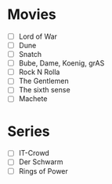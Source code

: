 # Movies

- [ ] Lord of War
- [ ] Dune
- [ ] Snatch
- [ ] Bube, Dame, Koenig, grAS
- [ ] Rock N Rolla
- [ ] The Gentlemen
- [ ] The sixth sense
- [ ] Machete

# Series

- [ ] IT-Crowd
- [ ] Der Schwarm
- [ ] Rings of Power